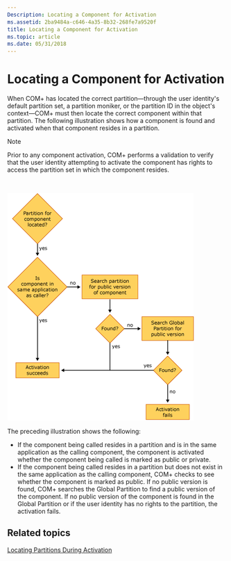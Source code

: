 ```yaml
---
Description: Locating a Component for Activation
ms.assetid: 2ba9484a-c646-4a35-8b32-268fe7a9520f
title: Locating a Component for Activation
ms.topic: article
ms.date: 05/31/2018
---
```


# Locating a Component for Activation

When COM+ has located the correct partition—through the user identity's default partition set, a partition moniker, or the partition ID in the object's context—COM+ must then locate the correct component within that partition. The following illustration shows how a component is found and activated when that component resides in a partition.

> [!Note]  
> Prior to any component activation, COM+ performs a validation to verify that the user identity attempting to activate the component has rights to access the partition set in which the component resides.

 

![](images/26c26a37-ec95-4f9f-aa59-4d84a7bb0fa3.png)

The preceding illustration shows the following:

-   If the component being called resides in a partition and is in the same application as the calling component, the component is activated whether the component being called is marked as public or private.
-   If the component being called resides in a partition but does not exist in the same application as the calling component, COM+ checks to see whether the component is marked as public. If no public version is found, COM+ searches the Global Partition to find a public version of the component. If no public version of the component is found in the Global Partition or if the user identity has no rights to the partition, the activation fails.

## Related topics

<dl> <dt>

[Locating Partitions During Activation](locating-partitions-during-activation.md)
</dt> </dl>

 

 



